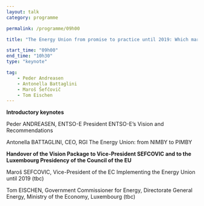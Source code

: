 ```yaml
---
layout: talk
category: programme

permalink: /programme/09h00

title: "The Energy Union from promise to practice until 2019: Which market for the Customer? What disruptive Innovation? Which narrative?"

start_time: "09h00"
end_time: "10h30"
type: "keynote"

tag: 
    - Peder Andreasen
    - Antonella Battaglini
    - Maroš Šefčovič
    - Tom Eischen
---
```


**Introductory keynotes**
 
Peder ANDREASEN, ENTSO-E President
ENTSO-E’s Vision and Recommendations

Antonella BATTAGLINI, CEO, RGI
The Energy Union: from NIMBY to PIMBY

__Handover of the Vision Package to Vice-President SEFCOVIC and to the Luxembourg Presidency of the Council of the EU__

Maroš SEFCOVIC, Vice-President of the EC
Implementing the Energy Union until 2019 (tbc)

Tom EISCHEN, Government Commissioner for Energy, Directorate General Energy, Ministry of the Economy, Luxembourg (tbc)




